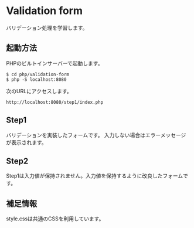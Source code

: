 # Validation form
バリデーション処理を学習します。

## 起動方法

PHPのビルトインサーバーで起動します。

```
$ cd php/validation-form
$ php -S localhost:8080
```

次のURLにアクセスします。

`http://localhost:8080/step1/index.php`

## Step1
バリデーションを実装したフォームです。
入力しない場合はエラーメッセージが表示されます。

## Step2
Step1は入力値が保持されません。入力値を保持するように改良したフォームです。


## 補足情報
style.cssは共通のCSSを利用しています。
